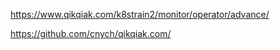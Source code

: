

https://www.qikqiak.com/k8strain2/monitor/operator/advance/

https://github.com/cnych/qikqiak.com/